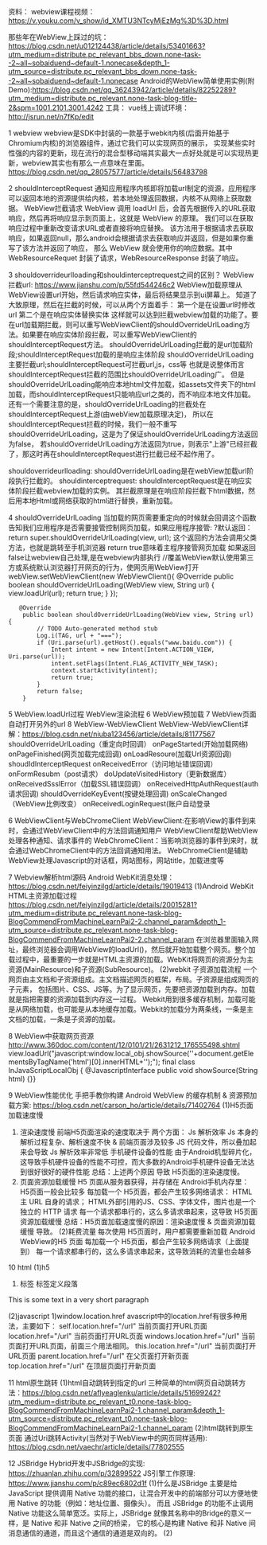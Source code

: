 资料：
webview课程视频：https://v.youku.com/v_show/id_XMTU3NTcyMjEzMg%3D%3D.html

那些年在WebView上踩过的坑：https://blog.csdn.net/u012124438/article/details/53401663?utm_medium=distribute.pc_relevant_bbs_down.none-task--2~all~sobaiduend~default-1.nonecase&depth_1-utm_source=distribute.pc_relevant_bbs_down.none-task--2~all~sobaiduend~default-1.nonecase
Android的WebView简单使用实例(附Demo):https://blog.csdn.net/qq_36243942/article/details/82252289?utm_medium=distribute.pc_relevant.none-task-blog-title-2&spm=1001.2101.3001.4242
工具：
vue线上调试环境：http://jsrun.net/n7fKp/edit

1 webview
webview是SDK中封装的一款基于webkit内核(后面开始基于Chromium内核)的浏览器组件，通过它我们可以实现网页的展示，
实现某些实时性强的内容的更新，现在流行的混合型移动端其实最大一点好处就是可以实现热更新，webview其实也有那么一点意味在里面。
https://blog.csdn.net/qq_28057577/article/details/56483798

2 shouldInterceptRequest
通知应用程序内核即将加载url制定的资源，应用程序可以返回本地的资源提供给内核，若本地处理返回数据，内核不从网络上获取数据。
WebView拦截请求
WebView 调用 loadUrl 后，会首先根据传入的URL获取响应，然后再将响应显示到页面上，这就是 WebView 的原理。
我们可以在获取响应过程中重新改变请求URL或者直接将响应替换。
该方法用于根据请求去获取响应，如果返回null，那么android会根据请求去获取响应并返回，但是如果你重写了该方法并返回了响应，
那么 WebView 就会使用你的响应数据。其中 WebResourceRequet 封装了请求，WebResourceResponse 封装了响应。

3 shouldoverrideurlloading和shouldinterceptrequest之间的区别？
WebView拦截url: https://www.jianshu.com/p/55fd544246c2
WebView加载原理从 WebView设置url开始，然后请求响应实体，最后将结果显示到ui屏幕上。
知道了大致原理，然后在拦截的时候，可以从两个方面着手：
第一个是在设置url时修改url
第二个是在响应实体替换实体
这样就可以达到拦截webview加载的功能了。要在url加载期拦截，则可以重写WebViewClient的shouldOverrideUrlLoading方法。如果要在响应实体阶段拦截，可以重写WebViewClient的shouldInterceptRequest方法。
shouldOverrideUrlLoading拦截的是url加载阶段;shouldInterceptRequest加载的是响应主体阶段
shouldOverrideUrlLoading主要拦截url;shouldInterceptRequest可拦截url,js，css等
也就是说整体而言shouldInterceptRequest拦截的范围比shouldOverrideUrlLoading广。
但是shouldOverrideUrlLoading能响应本地html文件加载，如assets文件夹下的html加载，而shouldInterceptRequest只能响应url之类的，而不响应本地文件加载。
还有一个需要注意的是，shouldOverrideUrlLoading的拦截处在shouldInterceptRequest上游(由webView加载原理决定)，
所以在shouldInterceptRequest拦截的时候，我们一般不重写shouldOverrideUrlLoading，这是为了保证shouldOverrideUrlLoading方法返回为false，
若shouldOverrideUrlLoading方法返回为true，则表示"上游"已经拦截了，那这时再在shouldInterceptRequest进行拦截已经不起作用了。

shouldoverrideurlloading:
shouldOverrideUrlLoading是在webView加载url阶段执行拦截的。
shouldinterceptrequest:
shouldInterceptRequest是在响应实体阶段拦截webview加载的实例。
其拦截原理是在响应阶段拦截下html数据，然后用本地Html或网络获取的html进行替换，重新加载。

4 shouldOverrideUrlLoading
当加载的网页需要重定向的时候就会回调这个函数告知我们应用程序是否需要接管控制网页加载，如果应用程序接管:
?默认返回：return super.shouldOverrideUrlLoading(view, url); 这个返回的方法会调用父类方法，也就是跳转至手机浏览器
return true意味着主程序接管网页加载
如果返回false让webview自己处理,是在webview内部执行
//覆盖WebView默认使用第三方或系统默认浏览器打开网页的行为，使网页用WebView打开
        webView.setWebViewClient(new WebViewClient(){
            @Override
            public boolean shouldOverrideUrlLoading(WebView view, String url) {
                view.loadUrl(url);
                return true;
            }
        });


       @Override
       	public boolean shouldOverrideUrlLoading(WebView view, String url) {
       		// TODO Auto-generated method stub
       		Log.i(TAG, url + "===");
       		if (Uri.parse(url).getHost().equals("www.baidu.com")) {
       			Intent intent = new Intent(Intent.ACTION_VIEW, Uri.parse(url));
       			intent.setFlags(Intent.FLAG_ACTIVITY_NEW_TASK);
       			context.startActivity(intent);
       			return true;
       		}
       		return false;
       	}

5 WebView.loadUrl过程
WebView渲染流程
6 WebView预加载
7 WebView页面自动打开另外的url
8 WebView-WebViewClient
WebView-WebViewClient详解：https://blog.csdn.net/niuba123456/article/details/81177567
shouldOverrideUrlLoading（重定向时回调）
onPageStarted(开始加载网络)
onPageFinished(网页加载完成回调)
onLoadResoure(加载Url资源回调)
shoudIdInterceptRequest
onReceivedError（访问地址错误回调）
onFormResubm（post请求）
doUpdateVisitedHistory（更新数据库）
onReceivedSsslError（加载SSL错误回调）
onReceivedHttpAuthRequest(auth请求回调)
shouldOverrideKeyEvent(按键处理回调)
onScaleChanged（WebView比例改变）
onReceivedLoginRequest(账户自动登录

6 WebViewClient与WebChromeClient
WebViewClient:在影响View的事件到来时，会通过WebViewClient中的方法回调通知用户
WebViewClient帮助WebView处理各种通知、请求事件的
WebChromeClient：当影响浏览器的事件到来时，就会通过WebChromeClient中的方法回调通知用法。
WebChromeClient是辅助WebView处理Javascript的对话框，网站图标，网站title，加载进度等

7 Webview解析html源码
Android WebKit消息处理：https://blog.csdn.net/feiyinzilgd/article/details/19019413
(1)Android WebKit HTML主资源加载过程
https://blog.csdn.net/feiyinzilgd/article/details/20015281?utm_medium=distribute.pc_relevant.none-task-blog-BlogCommendFromMachineLearnPai2-2.channel_param&depth_1-utm_source=distribute.pc_relevant.none-task-blog-BlogCommendFromMachineLearnPai2-2.channel_param
在浏览器里面输入网址，最终浏览器会调用WebView的loadUrl()，然后就开始加载整个网页。整个加载过程中，最重要的一步就是HTML主资源的加载。WebKit将网页的资源分为主资源(MainResource)和子资源(SubResource)。
(2)webkit 子资源加载流程
一个网页由主文档和子资源组成。主文档描述网页的框架，布局。子资源是组成网页的子元素，
包括图片、CSS、JS等。为了显示网页，先要把资源加载到内存。加载就是指把需要的资源加载到内存这一过程。
Webkit用到很多缓存机制，加载可能是从网络加载，也可能是从本地缓存加载。Webkit的加载分为两条线，一条是主文档的加载，一条是子资源的加载。

8 WebView中获取网页资源
http://www.360doc.com/content/12/0101/21/2631212_176555498.shtml
view.loadUrl("javascript:window.local_obj.showSource('<html>'+document.getElementsByTagName('html')[0].innerHTML+'</html>');");
final class InJavaScriptLocalObj {
        @JavascriptInterface
        public void showSource(String html) {}}

9 WebView性能优化
手把手教你构建 Android WebView 的缓存机制 & 资源预加载方案:
https://blog.csdn.net/carson_ho/article/details/71402764
(1)H5页面加载速度慢
1) 渲染速度慢
前端H5页面渲染的速度取决于 两个方面：
Js 解析效率
Js 本身的解析过程复杂、解析速度不快 & 前端页面涉及较多 JS 代码文件，所以叠加起来会导致 Js 解析效率非常低
手机硬件设备的性能
由于Android机型碎片化，这导致手机硬件设备的性能不可控，而大多数的Android手机硬件设备无法达到很好很好的硬件性能
总结：上述两个原因 导致 H5页面的渲染速度慢。
2)  页面资源加载缓慢
H5 页面从服务器获得，并存储在 Android手机内存里：
H5页面一般会比较多
每加载一个 H5页面，都会产生较多网络请求：
HTML 主 URL 自身的请求；
HTML外部引用的JS、CSS、字体文件，图片也是一个独立的 HTTP 请求
每一个请求都串行的，这么多请求串起来，这导致 H5页面资源加载缓慢
总结：H5页面加载速度慢的原因：渲染速度慢 & 页面资源加载缓慢 导致。
(2)耗费流量
每次使用 H5页面时，用户都需要重新加载 Android WebView的H5 页面
每加载一个 H5页面，都会产生较多网络请求（上面提到）
每一个请求都串行的，这么多请求串起来，这导致消耗的流量也会越多

10 html
(1)h5
1) <p> 标签  标签定义段落
<p>This is some text in a very short paragraph</p>

(2)javascript
1)window.location.href
avascript中的location.href有很多种用法，主要如下：
self.location.href="/url" 当前页面打开URL页面
location.href="/url" 当前页面打开URL页面
windows.location.href="/url" 当前页面打开URL页面，前面三个用法相同。
this.location.href="/url" 当前页面打开URL页面
parent.location.href="/url" 在父页面打开新页面
top.location.href="/url" 在顶层页面打开新页面

11 html原生跳转
(1)html自动跳转到指定的url
三种简单的html网页自动跳转方法：https://blog.csdn.net/aflyeaglenku/article/details/51699242?utm_medium=distribute.pc_relevant_t0.none-task-blog-BlogCommendFromMachineLearnPai2-1.channel_param&depth_1-utm_source=distribute.pc_relevant_t0.none-task-blog-BlogCommendFromMachineLearnPai2-1.channel_param
(2)html跳转到原生页面
通过Uri跳转Activity(当然对于WebView中的网页同样适用): https://blog.csdn.net/vaechr/article/details/77802555

12 JSBridge
Hybrid开发中JSBridge的实现: https://zhuanlan.zhihu.com/p/32899522
JS引擎工作原理: https://www.jianshu.com/p/c89ec6802d1f
(1)什么是JSBridge
主要是给 JavaScript 提供调用 Native 功能的接口，让混合开发中的前端部分可以方便地使用 Native 的功能（例如：地址位置、摄像头）。
而且 JSBridge 的功能不止调用 Native 功能这么简单宽泛。实际上，JSBridge 就像其名称中的Bridge的意义一样，是 Native 和非 Native 之间的桥梁，
它的核心是构建 Native 和非 Native 间消息通信的通道，而且这个通信的通道是双向的。
(2)





